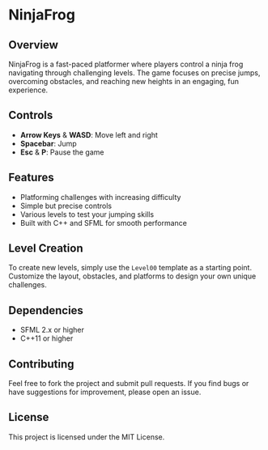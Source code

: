 # NinjaFrog

## Overview
NinjaFrog is a fast-paced platformer where players control a ninja frog navigating through challenging levels. The game focuses on precise jumps, overcoming obstacles, and reaching new heights in an engaging, fun experience.

## Controls
- **Arrow Keys** & **WASD**: Move left and right
- **Spacebar**: Jump
- **Esc** & **P**: Pause the game

## Features
- Platforming challenges with increasing difficulty
- Simple but precise controls
- Various levels to test your jumping skills
- Built with C++ and SFML for smooth performance

## Level Creation
To create new levels, simply use the `Level00` template as a starting point. Customize the layout, obstacles, and platforms to design your own unique challenges.

## Dependencies
- SFML 2.x or higher
- C++11 or higher

## Contributing
Feel free to fork the project and submit pull requests. If you find bugs or have suggestions for improvement, please open an issue.

## License
This project is licensed under the MIT License.
